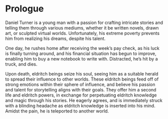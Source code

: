 # Prologue

Daniel Turner is a young man with a passion for crafting intricate stories and telling them through various mediums, whether it be written novels, drawn art, or sculpted virtual worlds. Unfortunately, his extreme poverty prevents him from realizing his dreams, despite his talent. 

One day, he rushes home after receiving the week’s pay check, as his luck is finally turning around, and his financial situation has begun to improve, enabling him to buy a new notebook to write with. Distracted, he’s hit by a truck, and dies.

Upon death, eldritch beings seize his soul, seeing him as a suitable herald to spread their influence to other worlds. These eldritch beings feed off of strong emotions within their sphere of influence, and believe his passion and talent for storytelling aligns with their goals. They offer him a second life and eldritch powers, in exchange for perpetuating eldritch knowledge and magic through his stories. He eagerly agrees, and is immediately struck with a blinding headache as eldritch knowledge is inserted into his mind. Amidst the pain, he is teleported to another world.